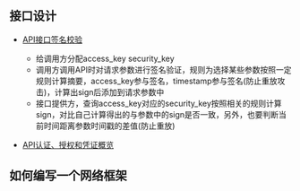 

## 接口设计

* [API接口签名校验](https://blog.mimvp.com/article/37824.html)

    * 给调用方分配access_key security_key
    * 调用方调用API时对请求参数进行签名验证，规则为选择某些参数按照一定规则计算摘要，access_key参与签名，timestamp参与签名(防止重放攻击)，计算出sign后添加到请求参数中
    * 接口提供方，查询access_key对应的security_key按照相关的规则计算sign，对比自己计算得出的与参数中的sign是否一致，另外，也要判断当前时间距离参数时间戳的差值(防止重放)

* [API认证、授权和凭证概览](https://juejin.cn/post/6844903807839649806#heading-2)

## 如何编写一个网络框架
